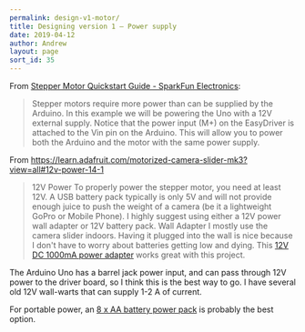 ```yaml
---
permalink: design-v1-motor/
title: Designing version 1 – Power supply
date: 2019-04-12
author: Andrew
layout: page
sort_id: 35
---
```


From [Stepper Motor Quickstart Guide - SparkFun Electronics](https://www.sparkfun.com/tutorials/400):
>  Stepper motors require more power than can be supplied by the Arduino. In this example we will be powering the Uno with a 12V external supply. Notice that the power input (M+) on the EasyDriver is attached to the Vin pin on the Arduino. This will allow you to power both the Arduino and the motor with the same power supply.

From https://learn.adafruit.com/motorized-camera-slider-mk3?view=all#12v-power-14-1
> 12V Power
> To properly power the stepper motor, you need at least 12V. A USB battery pack typically is only 5V and will not provide enough juice to push the weight of a camera (be it a lightweight GoPro or Mobile Phone). I highly suggest using either a 12V power wall adapter or 12V battery pack.
> Wall Adapter
> I mostly use the camera slider indoors. Having it plugged into the wall is nice because I don't have to worry about batteries getting low and dying. This  [12V DC 1000mA power adapter](https://www.adafruit.com/product/798)  works great with this project.

The Arduino Uno has a barrel jack power input, and can pass through 12V power to the driver board, so I think this is the best way to go. I have several old 12V wall-warts that can supply 1-2 A of current.

For portable power, an [8 x AA battery power pack](https://www.adafruit.com/product/875) is probably the best option.

